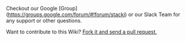 Checkout our Google [Group] (https://groups.google.com/forum/#!forum/stacki) or our Slack Team for any support or other questions.

Want to contribute to this Wiki? [Fork it and send a pull request.](https://github.com/StackIQ/stacki-wiki)
